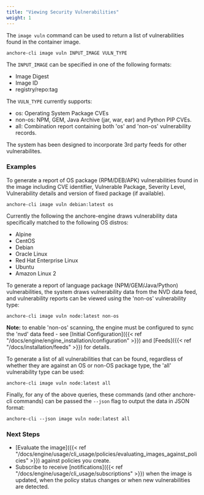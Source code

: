 ```yaml
---
title: "Viewing Security Vulnerabilities"
weight: 1
---
```


The `image vuln` command can be used to return a list of vulnerabilities found in the container image.

`anchore-cli image vuln INPUT_IMAGE VULN_TYPE`

The `INPUT_IMAGE` can be specified in one of the following formats:

- Image Digest
- Image ID
- registry/repo:tag

The `VULN_TYPE` currently supports:

- os: Operating System Package CVEs
- non-os: NPM, GEM, Java Archive (jar, war, ear) and Python PIP CVEs.
- all: Combination report containing both 'os' and 'non-os' vulnerability records. 

The system has been designed to incorporate 3rd party feeds for other vulnerabilites.

### Examples

To generate a report of OS package (RPM/DEB/APK) vulnerabilities found in the image including CVE identifier, Vulnerable Package, Severity Level, Vulnerability details and version of fixed package (if available).

`anchore-cli image vuln debian:latest os`

Currently the following the anchore-engine draws vulnerability data specifically matched to the following OS distros:

- Alpine
- CentOS
- Debian
- Oracle Linux
- Red Hat Enterprise Linux
- Ubuntu
- Amazon Linux 2

To generate a report of language package (NPM/GEM/Java/Python) vulnerabilities, the system draws vulnerability data from the NVD data feed, and vulnerability reports can be viewed using the 'non-os' vulnerability type:

`anchore-cli image vuln node:latest non-os`

**Note:** to enable 'non-os' scanning, the engine must be configured to sync the 'nvd' data feed - see [Initial Configuration]({{< ref "/docs/engine/engine_installation/configuration" >}}) and [Feeds]({{< ref "/docs/installation/feeds" >}}) for details.

To generate a list of all vulnerabilities that can be found, regardless of whether they are against an OS or non-OS package type, the 'all' vulnerability type can be used:

`anchore-cli image vuln node:latest all`

Finally, for any of the above queries, these commands (and other anchore-cli commands) can be passed the `--json` flag to output the data in JSON format:

`anchore-cli --json image vuln node:latest all`

### Next Steps

- [Evaluate the image]({{< ref "/docs/engine/usage/cli_usage/policies/evaluating_images_against_policies" >}}) against policies you create.
- Subscribe to receive [notifications]({{< ref "/docs/engine/usage/cli_usage/subscriptions" >}}) when the image is updated, when the policy status changes or when new vulnerabilities are detected.





